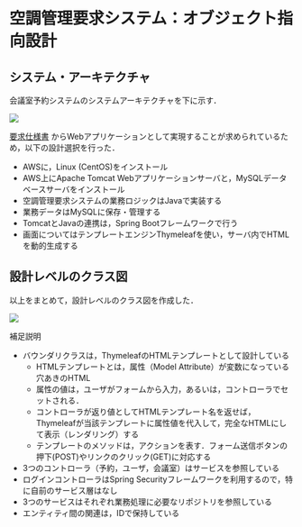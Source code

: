 # 空調管理要求システム：オブジェクト指向設計


## システム・アーキテクチャ
会議室予約システムのシステムアーキテクチャを下に示す．

<img src="img/meeting_architecture.png">

[要求仕様書](../requirement/README.md) からWebアプリケーションとして実現することが求められているため，以下の設計選択を行った．
- AWSに，Linux (CentOS)をインストール
- AWS上にApache Tomcat Webアプリケーションサーバと，MySQLデータベースサーバをインストール
- 空調管理要求システムの業務ロジックはJavaで実装する
- 業務データはMySQLに保存・管理する
- TomcatとJavaの連携は，Spring Bootフレームワークで行う
- 画面についてはテンプレートエンジンThymeleafを使い，サーバ内でHTMLを動的生成する


## 設計レベルのクラス図

以上をまとめて，設計レベルのクラス図を作成した．

<img src="img/class_final.png">

補足説明
- バウンダリクラスは，ThymeleafのHTMLテンプレートとして設計している
    - HTMLテンプレートとは，属性（Model Attribute）が変数になっている穴あきのHTML
    - 属性の値は，ユーザがフォームから入力，あるいは，コントローラでセットされる．
    - コントローラが返り値としてHTMLテンプレート名を返せば，Thymeleafが当該テンプレートに属性値を代入して，完全なHTMLにして表示（レンダリング）する
    - テンプレートのメソッドは，アクションを表す．フォーム送信ボタンの押下(POST)やリンクのクリック(GET)に対応する
- 3つのコントローラ（予約，ユーザ，会議室）はサービスを参照している
- ログインコントローラはSpring Securityフレームワークを利用するので，特に自前のサービス層はなし
- 3つのサービスはそれぞれ業務処理に必要なリポジトリを参照している
- エンティティ間の関連は，IDで保持している




